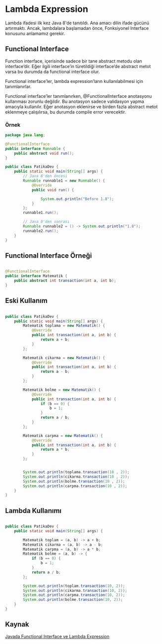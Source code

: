 # Lambda Expression

Lambda ifadesi ilk kez Java 8'de tanıtıldı. Ana amacı dilin ifade gücünü artırmaktı. Ancak, lambdalara başlamadan önce, Fonksiyonel Interface konusunu anlamamız
gerekir.

## Functional Interface

Function interface, içerisinde sadece bir tane abstract metodu olan interface’dir. Eğer ilgili interface’in türetildiği interface’de abstract metot varsa bu
durumda da functional interface olur.

Functional interface’ler, lambda expression’ların kullanılabilmesi için tanımlanırlar.

Functional interface’ler tanımlanırken, @FunctionalInterface anotasyonu kullanması zorunlu değildir. Bu anotasyon sadece validasyon yapma amacıyla kullanılır.
Eğer anotasyon eklenirse ve birden fazla abstract metot eklenmeye çalışılırsa, bu durumda compile error verecektir.

### Örnek

````java
package java.lang;

@FunctionalInterface
public interface Runnable {
    public abstract void run();
}

````

````java
public class PatikaDev {
    public static void main(String[] args) {
        // Java 8'den öncesi
        Runnable runnable1 = new Runnable() {
            @Override
            public void run() {

                System.out.println("Before 1.8");
            }
        };
        runnable1.run();

        // Java 8'den sonrası
        Runnable runnable2 = () -> System.out.println("1.8");
        runnable2.run();
    }
}

````

## Functional Interface Örneği

````java

@FunctionalInterface
public interface Matematik {
    public abstract int transaction(int a, int b);
}


````

## Eski Kullanım

````java

public class PatikaDev {
    public static void main(String[] args) {
        Matematik toplama = new Matematik() {
            @Override
            public int transaction(int a, int b) {
                return a + b;
            }
        };

        Matematik cikarma = new Matematik() {
            @Override
            public int transaction(int a, int b) {
                return a - b;
            }
        };

        Matematik bolme = new Matematik() {
            @Override
            public int transaction(int a, int b) {
                if (b == 0) {
                    b = 1;
                }
                return a / b;
            }
        };

        Matematik carpma = new Matematik() {
            @Override
            public int transaction(int a, int b) {
                return a * b;
            }
        };


        System.out.println(toplama.transaction(10 , 2));
        System.out.println(cikarma.transaction(10 , 2));
        System.out.println(bolme.transaction(10 , 2));
        System.out.println(carpma.transaction(10 , 2));
    }
}

````

## Lambda Kullanımı

````java

public class PatikaDev {
    public static void main(String[] args) {

        Matematik toplam = (a, b) -> a + b;
        Matematik cikarma = (a, b) -> a - b;
        Matematik carpma = (a, b) -> a * b;
        Matematik bolme = (a, b) -> {
            if (b == 0) {
                b = 1;
            }
            return a / b;
        };

        System.out.println(toplam.transaction(10, 2));
        System.out.println(cikarma.transaction(10, 2));
        System.out.println(carpma.transaction(10, 2));
        System.out.println(bolme.transaction(10, 2));
    }
}

````

## Kaynak
[Javada Functional Interface ve Lambda Expression](https://metinalniacik.medium.com/javada-functional-interface-ve-lambda-expression-f1f321013052)
